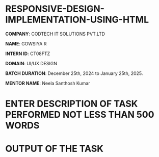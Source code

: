 # RESPONSIVE-DESIGN-IMPLEMENTATION-USING-HTML
**COMPANY**: CODTECH IT SOLUTIONS PVT.LTD

**NAME**: GOWSIYA R

**INTERN ID**: CT08FTZ

**DOMAIN**: UI/UX DESIGN

**BATCH DURATION**: December 25th, 2024 to January 25th, 2025.

**MENTOR NAME**: Neela Santhosh Kumar 

# ENTER DESCRIPTION OF TASK PERFORMED NOT LESS THAN 500 WORDS

# OUTPUT OF THE TASK
